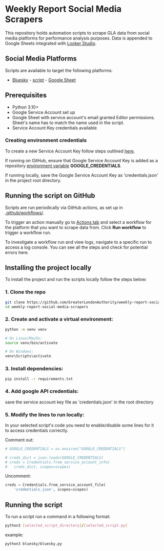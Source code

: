 # Weekly Report Social Media Scrapers

This repository holds automation scripts to scrape GLA data from social media platforms for performance analysis purposes. Data is appended to Google Sheets integrated with [Looker Studio](https://lookerstudio.google.com/u/0/reporting/795e52c4-4cd5-49c7-96f0-c1e02f55c979).

## Social Media Platforms

Scripts are available to target the following platforms:

- [Bluesky](https://bsky.app/profile/london.gov.uk) - [script](https://github.com/GreaterLondonAuthority/weekly-report-social-media-scrapers/tree/main/bluesky) - [Google Sheet](https://docs.google.com/spreadsheets/d/1j1MRzzga8cPkUUp500xaudOEfM_YUShq0rAaxrGhjVY/edit)

## Prerequisites

- Python 3.10+
- Google Service Account set up
- Google Sheet with service account's email granted Editor permissions. Sheet's name has to match the name used in the script.
- Service Account Key credentials available

### Creating environment credentials

To create a new Service Account Key follow steps outlined [here](https://developers.google.com/zero-touch/guides/customer/quickstart/python-service-account).

If running on GitHub, ensure that Google Service Account Key is added as a repository [environment variable](https://github.com/GreaterLondonAuthority/weekly-report-social-media-scrapers/settings/secrets/actions) **GOOGLE_CREDENTIALS**.

If running locally, save the Google Service Account Key as 'credentials.json' in the project root directory.

## Running the script on GitHub

Scripts are run periodically via GitHub actions, as set up in [.github/workflows/](https://github.com/GreaterLondonAuthority/weekly-report-social-media-scrapers/tree/main/.github/workflows).

To trigger an action manually go to [Actions tab](https://github.com/GreaterLondonAuthority/weekly-report-social-media-scrapers/actions) and select a workflow for the platform that you want to scrape data from. Click **Run workflow** to trigger a workflow run.

To investigate a workflow run and view logs, navigate to a specific run to access a log console. You can see all the steps and check for potential errors here.

## Installing the project locally

To install the project and run the scripts locally follow the steps below:

### 1. Clone the repo

```bash
git clone https://github.com/GreaterLondonAuthority/weekly-report-social-media-scrapers.git
cd weekly-report-social-media-scrapers
```

### 2. Create and activate a virtual environment:

```bash
python -m venv venv

# On Linux/MacOs:
source venv/bin/activate

# On Windows:
venv\Scripts\activate
```

### 3. Install dependencies:

```bash
pip install -r requirements.txt
```

### 4. Add google API credentials:

save the service account key file as 'credentials.json' in the root directory

### 5. Modify the lines to run locally:

In your selected script's code you need to enable/disable some lines for it to access credentials correctly.

Comment out:

```python
# GOOGLE_CREDENTIALS = os.environ["GOOGLE_CREDENTIALS"]
```

```python
# creds_dict = json.loads(GOOGLE_CREDENTIALS)
# creds = Credentials.from_service_account_info(
#   creds_dict, scopes=scopes)
```

Uncomment:

```python
creds = Credentials.from_service_account_file(
    'credentials.json', scopes=scopes)
```

## Running the script

To run a script run a command in a following format:

```bash
python3 [selected_script_directory]/[selected_script.py]
```

example:

```bash
python3 bluesky/bluesky.py
```
